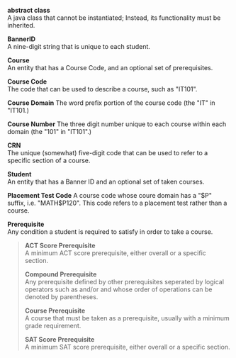 **abstract class**  
    A java class that cannot be instantiated; Instead, its functionality must be inherited.

**BannerID**  
    A nine-digit string that is unique to each student.

**Course**  
    An entity that has a Course Code, and an optional set of prerequisites.
    
**Course Code**  
    The code that can be used to describe a course, such as "IT101".
    
**Course Domain**
    The word prefix portion of the course code (the "IT" in "IT101.)
    
**Course Number**
    The three digit number unique to each course within each domain (the "101" in "IT101".)
    
**CRN**  
    The unique (somewhat) five-digit code that can be used to refer to a specific section of a course.
    
**Student**  
    An entity that has a Banner ID and an optional set of taken courses.
    
**Placement Test Code**
    A course code whose coure domain has a "$P" suffix, i.e. "MATH$P120".
    This code refers to a placement test rather than a course.
    
**Prerequisite**  
    Any condition a student is required to satisfy in order to take a course.
 >    
 > **ACT Score Prerequisite**  
 >     A minimum ACT score prerequisite, either overall or a specific section.
 >         
 > **Compound Prerequisite**  
 >     Any prerequisite defined by other prerequisites seperated by logical operators such as and/or and whose order of operations can be denoted by parentheses.
 >     
 > **Course Prerequisite**  
 >     A course that must be taken as a prerequisite, usually with a minimum grade requirement.
 >     
 > **SAT Score Prerequisite**  
 >     A minimum SAT score prerequisite, either overall or a specific section.
